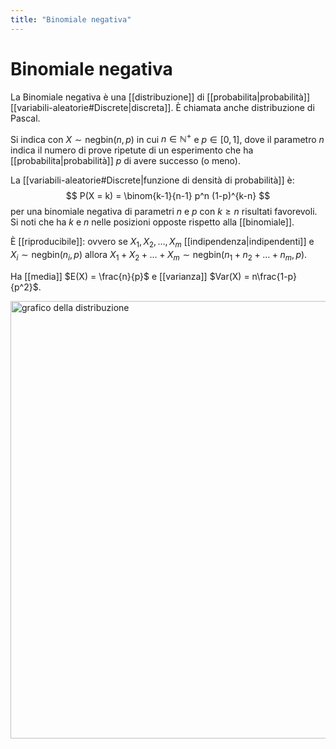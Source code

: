 ```yaml
---
title: "Binomiale negativa"
---
```

# Binomiale negativa
La Binomiale negativa è una [[distribuzione]] di [[probabilita|probabilità]] [[variabili-aleatorie#Discrete|discreta]].
È chiamata anche distribuzione di Pascal.

Si indica con $X \sim \mathrm{negbin}(n, p)$ in cui $n \in \mathbb{N}^+$ e $p \in [0,1]$, dove il parametro $n$ indica il numero di prove ripetute di un esperimento che ha [[probabilita|probabilità]] $p$ di avere successo (o meno).

La [[variabili-aleatorie#Discrete|funzione di densità di probabilità]] è:
$$
P(X = k) = \binom{k-1}{n-1} p^n (1-p)^{k-n}
$$
per una binomiale negativa di parametri $n$ e $p$ con $k \ge n$ risultati favorevoli. Si noti che ha $k$ e $n$ nelle posizioni opposte rispetto alla [[binomiale]].

È [[riproducibile]]: ovvero se $X_1, X_2, \ldots, X_m$ [[indipendenza|indipendenti]] e $X_i \sim \mathrm{negbin}(n_i, p)$ allora $X_1 + X_2 + \ldots + X_m \sim \mathrm{negbin}(n_1 + n_2 + \ldots + n_m, p)$.

Ha [[media]] $E(X) = \frac{n}{p}$ e [[varianza]] $Var(X) = n\frac{1-p}{p^2}$.

<img src="https://www.statisticshowto.com/wp-content/uploads/2015/04/negative-bimonial.png" alt="grafico della distribuzione" width=700>
